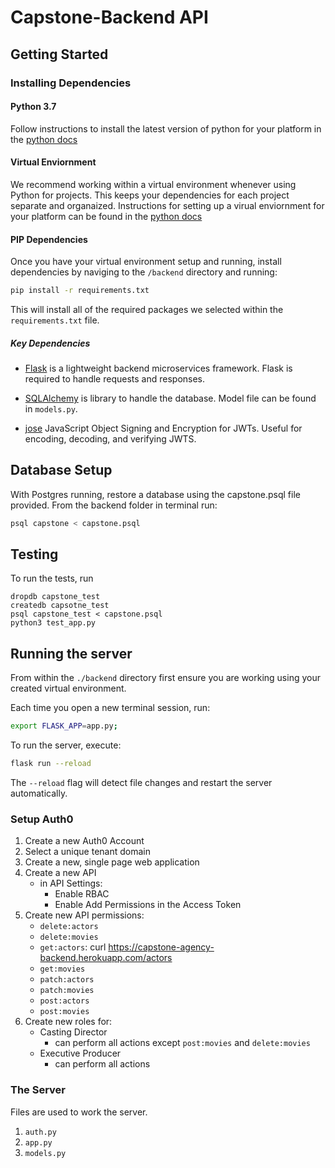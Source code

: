 # Capstone-Backend API

## Getting Started

### Installing Dependencies

#### Python 3.7

Follow instructions to install the latest version of python for your platform in the [python docs](https://docs.python.org/3/using/unix.html#getting-and-installing-the-latest-version-of-python)

#### Virtual Enviornment

We recommend working within a virtual environment whenever using Python for projects. This keeps your dependencies for each project separate and organaized. Instructions for setting up a virual enviornment for your platform can be found in the [python docs](https://packaging.python.org/guides/installing-using-pip-and-virtual-environments/)

#### PIP Dependencies

Once you have your virtual environment setup and running, install dependencies by naviging to the `/backend` directory and running:

```bash
pip install -r requirements.txt
```

This will install all of the required packages we selected within the `requirements.txt` file.

##### Key Dependencies

- [Flask](http://flask.pocoo.org/)  is a lightweight backend microservices framework. Flask is required to handle requests and responses.

- [SQLAlchemy](https://www.sqlalchemy.org/) is library to handle the database. Model file can be found in `models.py`. 

- [jose](https://python-jose.readthedocs.io/en/latest/) JavaScript Object Signing and Encryption for JWTs. Useful for encoding, decoding, and verifying JWTS.

## Database Setup
With Postgres running, restore a database using the capstone.psql file provided. From the backend folder in terminal run:
```bash
psql capstone < capstone.psql
```

## Testing
To run the tests, run
```
dropdb capstone_test
createdb capsotne_test
psql capstone_test < capstone.psql
python3 test_app.py
```

## Running the server

From within the `./backend` directory first ensure you are working using your created virtual environment.

Each time you open a new terminal session, run:

```bash
export FLASK_APP=app.py;
```

To run the server, execute:

```bash
flask run --reload
```

The `--reload` flag will detect file changes and restart the server automatically.

### Setup Auth0

1. Create a new Auth0 Account
2. Select a unique tenant domain
3. Create a new, single page web application
4. Create a new API
    - in API Settings:
        - Enable RBAC
        - Enable Add Permissions in the Access Token
5. Create new API permissions:
    - `delete:actors`
    - `delete:movies`
    - `get:actors`: curl https://capstone-agency-backend.herokuapp.com/actors
    - `get:movies`
    - `patch:actors`
    - `patch:movies`
    - `post:actors`
    - `post:movies`
6. Create new roles for:
    - Casting Director
        - can perform all actions except `post:movies` and `delete:movies`
    - Executive Producer
        - can perform all actions

### The Server
Files are used to work the server.
1. `auth.py`
2. `app.py`
3. `models.py`